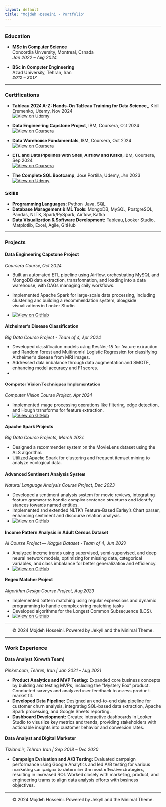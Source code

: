 ```yaml
---
layout: default
title: "Mojdeh Hosseini - Portfolio"
---
```


<!-- # Portfolio

## Natural Language Processing

### CS224n: Natural Language Processing with Deep Learning

My complete implementation of assignments and projects in [***CS224n: Natural Language Processing with Deep Learning***](http://web.stanford.edu/class/cs224n/) by Stanford (Winter, 2019).

[![View on GitHub](https://img.shields.io/badge/GitHub-View_on_GitHub-blue?logo=GitHub)](https://github.com/chriskhanhtran/CS224n-NLP-Solutions/tree/master/assignments/)

**Neural Machine Translation:** An NMT system which translates texts from Spanish to English using a Bidirectional LSTM encoder for the source sentence and a Unidirectional LSTM Decoder with multiplicative attention for the target sentence ([GitHub](https://github.com/chriskhanhtran/CS224n-NLP-Solutions/tree/master/assignments/)).

**Dependency Parsing:** A Neural Transition-Based Dependency Parsing system with one-layer MLP ([GitHub](https://github.com/chriskhanhtran/CS224n-NLP-Assignments/tree/master/assignments/a3)).

<center><img src="images/nlp.png"/></center>

---

<!-- Repeat similar sections for other portfolio items -->

<!--## CV-->

<!--### Mojdeh Hosseini

<!--**Contact Information:**
- **Email:** [m.haghighathosseini@gmail.com](mailto:m.haghighathosseini@gmail.com)
- **Phone:** (438) 459-9308
- **LinkedIn:** [linkedin.com/in/mojdeh-haghighat-hosseini](https://linkedin.com/in/mojdeh-haghighat-hosseini)

<!-- **Professional Summary:**
Data Analyst with a Master’s degree in Computer Science and extensive experience in data pipeline development, analytics, and visualization. Proven ability to work cross-functionally with diverse teams to drive strategic decision-making and optimize business performance.
-->
---

### Education

- **MSc in Computer Science**  
  Concordia University, Montreal, Canada  
  *Jan 2022 – Aug 2024*

- **BSc in Computer Engineering**  
  Azad University, Tehran, Iran  
  *2012 – 2017*

---

### Certifications

- **Tableau 2024 A-Z: Hands-On Tableau Training for Data Science,**, Kirill Eremenko, Udemy, Nov 2024  
  [![View on Udemy](https://img.shields.io/badge/Udemy-View_on_Udemy-blue?logo=Udemy)]([https://www.udemy.com/certificate/UC-afd1142f-1ce6-420c-b459-a43691be792a](https://www.udemy.com/certificate/UC-a45bf08f-d1df-4704-bd5c-c07dd3e97de1/))

- **Data Engineering Capstone Project**, IBM, Coursera, Oct 2024  
  [![View on Coursera](https://img.shields.io/badge/Coursera-View_on_Coursera-blue?logo=Coursera)](https://coursera.org/share/cd9c506fa56f46527f92532663f71c0c)

- **Data Warehouse Fundamentals**, IBM, Coursera, Oct 2024  
  [![View on Coursera](https://img.shields.io/badge/Coursera-View_on_Coursera-blue?logo=Coursera)](https://www.coursera.org/account/accomplishments/verify/38AJP73ZLVCT)

- **ETL and Data Pipelines with Shell, Airflow and Kafka**, IBM, Coursera, Sep 2024  
  [![View on Coursera](https://img.shields.io/badge/Coursera-View_on_Coursera-blue?logo=Coursera)](https://coursera.org/share/43d4aefc5439a118e5ced5c377819621)

- **The Complete SQL Bootcamp**, Jose Portilla, Udemy, Jan 2023  
  [![View on Udemy](https://img.shields.io/badge/Udemy-View_on_Udemy-blue?logo=Udemy)](https://www.udemy.com/certificate/UC-afd1142f-1ce6-420c-b459-a43691be792a)



### Skills

- **Programming Languages:** Python, Java, SQL
- **Database Management & ML Tools:** MongoDB, MySQL, PostgreSQL, Pandas, NLTK, Spark/PySpark, Airflow, Kafka
- **Data Visualization & Software Development:** Tableau, Looker Studio, Matplotlib, Excel, Agile, GitHub

---

### Projects

#### **Data Engineering Capstone Project**  
*Coursera Course, Oct 2024*
- Built an automated ETL pipeline using Airflow, orchestrating MySQL and MongoDB data extraction, transformation, and loading into a data warehouse, with DAGs managing daily workflows.
- Implemented Apache Spark for large-scale data processing, including clustering and building a recommendation system, alongside visualizations in Looker Studio.

- [![View on GitHub](https://img.shields.io/badge/GitHub-View_on_GitHub-blue?logo=GitHub)](https://github.com/MojdehHosseini/ETL-pipeline)

#### **Alzheimer’s Disease Classification**  
*Big Data Course Project - Team of 4, Apr 2024*
- Developed classification models using ResNet-18 for feature extraction and Random Forest and Multinomial Logistic Regression for classifying Alzheimer’s disease from MRI images.
- Addressed data imbalance through data augmentation and SMOTE, enhancing model accuracy and F1 scores.
- 


#### **Computer Vision Techniques Implementation**  
*Computer Vision Course Project, Apr 2024*
- Implemented image processing operations like filtering, edge detection, and Hough transforms for feature extraction.
- [![View on GitHub](https://img.shields.io/badge/GitHub-View_on_GitHub-blue?logo=GitHub)](https://github.com/MojdehHosseini/Computer-Vision-Algorithms-and-Applications)

#### **Apache Spark Projects**  
*Big Data Course Projects, March 2024*
- Designed a recommender system on the MovieLens dataset using the ALS algorithm.
- Utilized Apache Spark for clustering and frequent itemset mining to analyze ecological data.
  

#### **Advanced Sentiment Analysis System**  
*Natural Language Analysis Course Project, Dec 2023*
- Developed a sentiment analysis system for movie reviews, integrating feature grammar to handle complex sentence structures and identify stances towards named entities.
- Implemented and extended NLTK’s Feature-Based Earley’s Chart parser, enhancing sentiment and discourse relation analysis.
- [![View on GitHub](https://img.shields.io/badge/GitHub-View_on_GitHub-blue?logo=GitHub)](https://github.com/MojdehHosseini/Sentiment_Analysis_System_with_NLTK)

#### **Income Pattern Analysis in Adult Census Dataset**  
*AI Course Project — Kaggle Dataset - Team of 4, Jun 2023*
- Analyzed income trends using supervised, semi-supervised, and deep neural network models, optimizing for missing data, categorical variables, and class imbalance for better generalization and efficiency.
-  [![View on GitHub](https://img.shields.io/badge/GitHub-View_on_GitHub-blue?logo=GitHub)](https://github.com/MojdehHosseini/Adult-Census-Income-Analysis)


#### **Regex Matcher Project**  
*Algorithm Design Course Project, Aug 2023*
- Implemented pattern matching using regular expressions and dynamic programming to handle complex string matching tasks.
- Developed algorithms for the Longest Common Subsequence (LCS).
- [![View on GitHub](https://img.shields.io/badge/GitHub-View_on_GitHub-blue?logo=GitHub)](https://github.com/MojdehHosseini/Regex_matcher_Project)

---

<center>© 2024 Mojdeh Hosseini. Powered by Jekyll and the Minimal Theme.</center>

---

### Work Experience

#### **Data Analyst (Growth Team)**  
*Pinket.com, Tehran, Iran | Jan 2021 – Aug 2021*
- **Product Analytics and MVP Testing:** Expanded core business concepts by building and testing MVPs, including the ”Mystery Box” product. Conducted surveys and analyzed user feedback to assess product-market fit.
- **Developed Data Pipeline:** Designed an end-to-end data pipeline for customer churn analysis, integrating SQL-based data extraction, Apache Spark processing, and Google Sheets reporting.
- **Dashboard Development:** Created interactive dashboards in Looker Studio to visualize key metrics and trends, providing stakeholders with actionable insights into customer behavior and conversion rates.

#### **Data Analyst and Digital Marketer**  
*Tizland.ir, Tehran, Iran | Sep 2018 – Dec 2020*
- **Campaign Evaluation and A/B Testing:** Evaluated campaign performance using Google Analytics and led A/B testing for various marketing campaigns to determine the most effective strategies, resulting in increased ROI. Worked closely with marketing, product, and engineering teams to align data analysis efforts with business objectives.

---

<center>© 2024 Mojdeh Hosseini. Powered by Jekyll and the Minimal Theme.</center>


